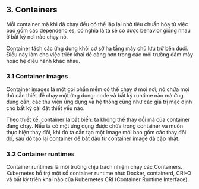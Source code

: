 ## 3. Containers
Mỗi container mà khi đã chạy đều có thể lặp lại nhờ tiêu chuẩn hóa từ việc bao gồm các dependencies, có nghĩa là ta sẽ có được behavior giống nhau ở bất kỳ nơi nào chạy nó.

Container tách các ứng dụng khỏi cơ sở hạ tầng máy chủ lưu trữ bên dưới. Điều này làm cho việc triển khai dễ dàng hơn trong các môi trường đám mây hoặc hệ điều hành khác nhau.

### 3.1 Container images
Container images là một gói phần mềm có thể chạy ở mọi nơi, nó chứa mọi thứ cần thiết để chạy một ứng dụng: code và bất kỳ runtime nào mà ứng dụng cần, các thư viện ứng dụng và hệ thống cũng như các giá trị mặc định cho bất kỳ cài đặt thiết yếu nào.

Theo thiết kế, container là bất biến: ta không thể thay đổi mã của container đang chạy. Nếu ta có một ứng dụng được chứa trong container và muốn thực hiện thay đổi, khi đó ta cần tạo một Image mới bao gồm các thay đổi đó, sau đó tạo lại container để bắt đầu từ container image đã cập nhật.

### 3.2 Container runtimes
Container runtimes là môi trường chịu trách nhiệm chạy các Containers. Kubernetes hỗ trợ một số container runtime như: Docker, containerd, CRI-O và bất kỳ triển khai nào của Kubernetes CRI (Container Runtime Interface).